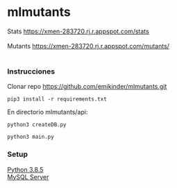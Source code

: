 # mlmutants
Stats
https://xmen-283720.rj.r.appspot.com/stats <br>
<br>
Mutants
https://xmen-283720.rj.r.appspot.com/mutants/
<br>
<br>
### Instrucciones
Clonar repo https://github.com/emikinder/mlmutants.git <br>
```
pip3 install -r requirements.txt
```
En directorio mlmutants/api: <br>
```
python3 createDB.py
```
```
python3 main.py
```


### Setup
<a href="https://www.python.org/downloads/release/python-385">Python 3.8.5</a> <br>
<a href="https://dev.mysql.com/downloads/installer">MySQL Server</a>
